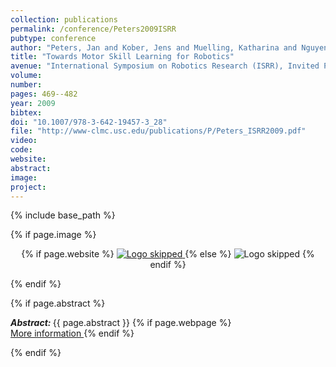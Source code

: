 ```yaml
---
collection: publications
permalink: /conference/Peters2009ISRR
pubtype: conference
author: "Peters, Jan and Kober, Jens and Muelling, Katharina and Nguyen-Tuong, Duy and Kroemer, Oliver"
title: "Towards Motor Skill Learning for Robotics"
avenue: "International Symposium on Robotics Research (ISRR), Invited Paper"
volume: 
number: 
pages: 469--482
year: 2009
bibtex: 
doi: "10.1007/978-3-642-19457-3_28"
file: "http://www-clmc.usc.edu/publications/P/Peters_ISRR2009.pdf"
video: 
code: 
website: 
abstract: 
image: 
project: 
---
```

{% include base_path %}

{% if page.image %}
<p align="center">
{% if page.website %}
<a href="{{ page.website }}"> <img src="{{  page.image }}" alt="Logo skipped" style="max-height:200px"/> </a>
{% else %}
<img src="{{  page.image }}" alt="Logo skipped" />
{% endif %}
</p>
{% endif %}

{% if page.abstract %}
<p> <strong> <em> Abstract: </em> </strong> {{ page.abstract }}
    {% if page.webpage %}
        <a href="{{ page.website}}"> <br> More information </a>
    {% endif %}
</p>
{% endif %}
